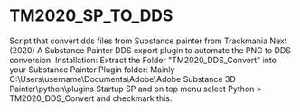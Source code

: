 # TM2020_SP_TO_DDS
Script that convert dds files from Substance painter from  Trackmania Next (2020)
A Substance Painter DDS export plugin to automate the PNG to DDS conversion.
Installation:
Extract the Folder "TM2020_DDS_Convert" into your Substance Painter Plugin folder:
Mainly
C:\Users\username\Documents\Adobe\Adobe Substance 3D Painter\python\plugins
Startup SP and on top menu select Python  >  TM2020_DDS_Convert and checkmark this.
